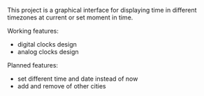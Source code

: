 This project is a graphical interface for displaying time in different timezones at current or set moment in time.  
  
Working features:  
- digital clocks design  
- analog clocks design  
  
Planned features:  
- set different time and date instead of now  
- add and remove of other cities  